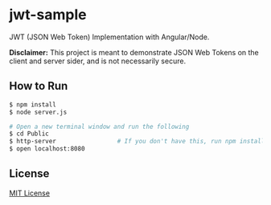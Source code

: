 jwt-sample
==========

JWT (JSON Web Token) Implementation with Angular/Node.

**Disclaimer:** This project is meant to demonstrate JSON Web Tokens on the client and server sider, and is not necessarily secure.

## How to Run
```sh
$ npm install
$ node server.js

# Open a new terminal window and run the following
$ cd Public
$ http-server                 # If you don't have this, run npm install -g http-server
$ open localhost:8080
```

## License
[MIT License](LICENSE)
